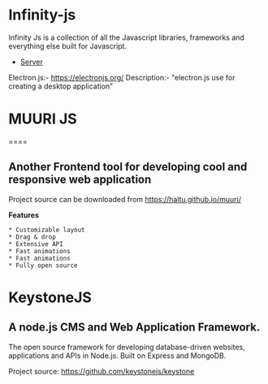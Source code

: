 # Infinity-js
Infinity Js is a collection of all the Javascript libraries, frameworks and everything else built for Javascript.

- [Server](https://github.com/avinash-walkwell/Infinity-js/blob/master/server.md)

Electron.js:- https://electronjs.org/
Description:- "electron.js use for creating a desktop application"

# MUURI JS
====

Another Frontend tool for developing cool and responsive web application
----
Project source can be downloaded from https://haltu.github.io/muuri/

**Features**
```
* Customizable layout
* Drag & drop
* Extensive API
* Fast animations
* Fast animations
* Fully open source
```
# KeystoneJS
A node.js CMS and Web Application Framework.
----
The open source framework for developing database-driven websites, applications and APIs in Node.js. Built on Express and MongoDB.

Project source: https://github.com/keystonejs/keystone
